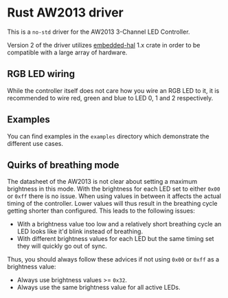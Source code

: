 # Rust AW2013 driver

This is a `no-std` driver for the AW2013 3-Channel LED Controller.

Version 2 of the driver utilizes [embedded-hal](https://github.com/rust-embedded/embedded-hal) 1.x crate in order to be
compatible with a large array of hardware.

## RGB LED wiring

While the controller itself does not care how you wire an RGB LED to it, it is recommended to wire red, green and blue
to LED 0, 1 and 2 respectively.

## Examples

You can find examples in the `examples` directory which demonstrate the different use cases.

## Quirks of breathing mode

The datasheet of the AW2013 is not clear about setting a maximum brightness in this mode. With the brightness for each
LED set to either `0x00` or `0xff` there is no issue. When using values in between it affects the actual timing of the
controller. Lower values will thus result in the breathing cycle getting shorter than configured. This leads to the
following issues:

- With a brightness value too low and a relatively short breathing cycle an LED looks like it'd blink instead of
  breathing.
- With different brightness values for each LED but the same timing set they will quickly go out of sync. 

Thus, you should always follow these advices if not using `0x00` or `0xff` as a brightness value:

- Always use brightness values >= `0x32`.
- Always use the same brightness value for all active LEDs.
